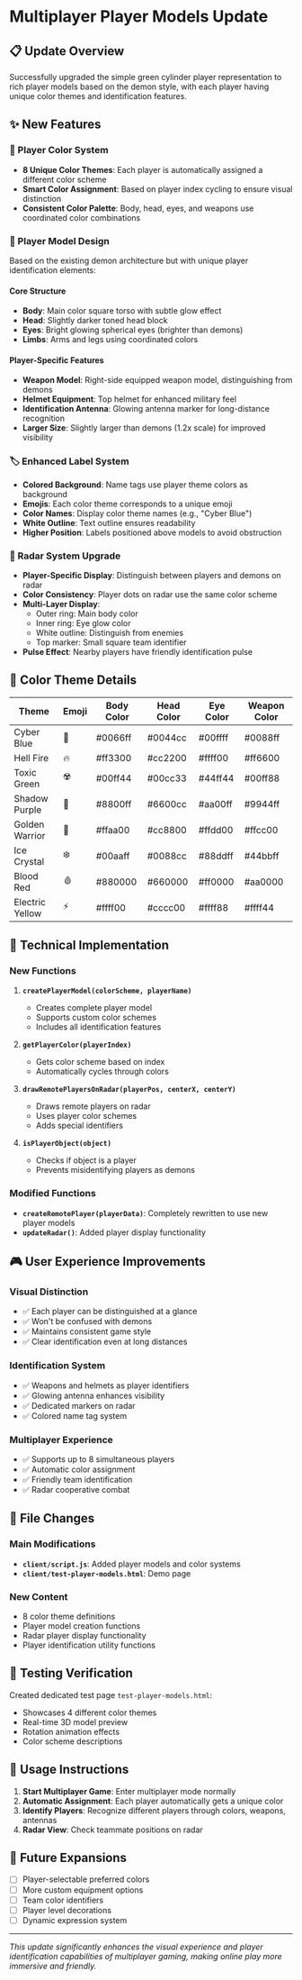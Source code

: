 # Multiplayer Player Models Update

## 📋 Update Overview

Successfully upgraded the simple green cylinder player representation to rich player models based on the demon style, with each player having unique color themes and identification features.

## ✨ New Features

### 🎨 Player Color System

- **8 Unique Color Themes**: Each player is automatically assigned a different color scheme
- **Smart Color Assignment**: Based on player index cycling to ensure visual distinction
- **Consistent Color Palette**: Body, head, eyes, and weapons use coordinated color combinations

### 🤖 Player Model Design

Based on the existing demon architecture but with unique player identification elements:

#### Core Structure

- **Body**: Main color square torso with subtle glow effect
- **Head**: Slightly darker toned head block
- **Eyes**: Bright glowing spherical eyes (brighter than demons)
- **Limbs**: Arms and legs using coordinated colors

#### Player-Specific Features

- **Weapon Model**: Right-side equipped weapon model, distinguishing from demons
- **Helmet Equipment**: Top helmet for enhanced military feel
- **Identification Antenna**: Glowing antenna marker for long-distance recognition
- **Larger Size**: Slightly larger than demons (1.2x scale) for improved visibility

### 🏷️ Enhanced Label System

- **Colored Background**: Name tags use player theme colors as background
- **Emojis**: Each color theme corresponds to a unique emoji
- **Color Names**: Display color theme names (e.g., "Cyber Blue")
- **White Outline**: Text outline ensures readability
- **Higher Position**: Labels positioned above models to avoid obstruction

### 📡 Radar System Upgrade

- **Player-Specific Display**: Distinguish between players and demons on radar
- **Color Consistency**: Player dots on radar use the same color scheme
- **Multi-Layer Display**:
  - Outer ring: Main body color
  - Inner ring: Eye glow color
  - White outline: Distinguish from enemies
  - Top marker: Small square team identifier
- **Pulse Effect**: Nearby players have friendly identification pulse

## 🎨 Color Theme Details

| Theme           | Emoji | Body Color | Head Color | Eye Color | Weapon Color |
| --------------- | ----- | ---------- | ---------- | --------- | ------------ |
| Cyber Blue      | 🤖    | #0066ff    | #0044cc    | #00ffff   | #0088ff      |
| Hell Fire       | 🔥    | #ff3300    | #cc2200    | #ffff00   | #ff6600      |
| Toxic Green     | ☢️    | #00ff44    | #00cc33    | #44ff44   | #00ff88      |
| Shadow Purple   | 🌙    | #8800ff    | #6600cc    | #aa00ff   | #9944ff      |
| Golden Warrior  | 👑    | #ffaa00    | #cc8800    | #ffdd00   | #ffcc00      |
| Ice Crystal     | ❄️    | #00aaff    | #0088cc    | #88ddff   | #44bbff      |
| Blood Red       | 🩸    | #880000    | #660000    | #ff0000   | #aa0000      |
| Electric Yellow | ⚡    | #ffff00    | #cccc00    | #ffff88   | #ffff44      |

## 🔧 Technical Implementation

### New Functions

1. **`createPlayerModel(colorScheme, playerName)`**

   - Creates complete player model
   - Supports custom color schemes
   - Includes all identification features

2. **`getPlayerColor(playerIndex)`**

   - Gets color scheme based on index
   - Automatically cycles through colors

3. **`drawRemotePlayersOnRadar(playerPos, centerX, centerY)`**

   - Draws remote players on radar
   - Uses player color schemes
   - Adds special identifiers

4. **`isPlayerObject(object)`**
   - Checks if object is a player
   - Prevents misidentifying players as demons

### Modified Functions

- **`createRemotePlayer(playerData)`**: Completely rewritten to use new player models
- **`updateRadar()`**: Added player display functionality

## 🎮 User Experience Improvements

### Visual Distinction

- ✅ Each player can be distinguished at a glance
- ✅ Won't be confused with demons
- ✅ Maintains consistent game style
- ✅ Clear identification even at long distances

### Identification System

- ✅ Weapons and helmets as player identifiers
- ✅ Glowing antenna enhances visibility
- ✅ Dedicated markers on radar
- ✅ Colored name tag system

### Multiplayer Experience

- ✅ Supports up to 8 simultaneous players
- ✅ Automatic color assignment
- ✅ Friendly team identification
- ✅ Radar cooperative combat

## 📁 File Changes

### Main Modifications

- **`client/script.js`**: Added player models and color systems
- **`client/test-player-models.html`**: Demo page

### New Content

- 8 color theme definitions
- Player model creation functions
- Radar player display functionality
- Player identification utility functions

## 🧪 Testing Verification

Created dedicated test page `test-player-models.html`:

- Showcases 4 different color themes
- Real-time 3D model preview
- Rotation animation effects
- Color scheme descriptions

## 🚀 Usage Instructions

1. **Start Multiplayer Game**: Enter multiplayer mode normally
2. **Automatic Assignment**: Each player automatically gets a unique color
3. **Identify Players**: Recognize different players through colors, weapons, antennas
4. **Radar View**: Check teammate positions on radar

## 🔮 Future Expansions

- [ ] Player-selectable preferred colors
- [ ] More custom equipment options
- [ ] Team color identifiers
- [ ] Player level decorations
- [ ] Dynamic expression system

---

_This update significantly enhances the visual experience and player identification capabilities of multiplayer gaming, making online play more immersive and friendly._
